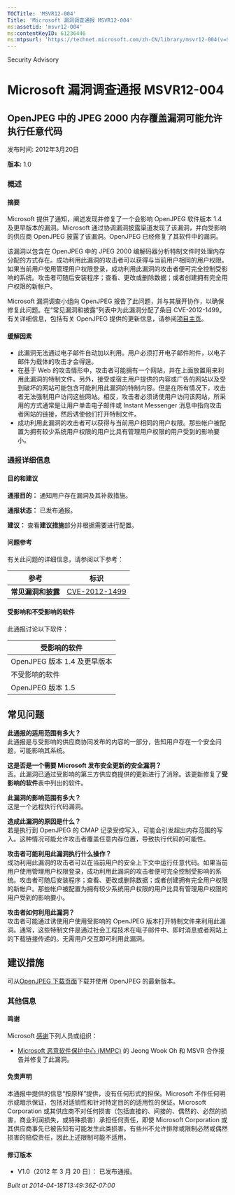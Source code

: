 ```yaml
---
TOCTitle: 'MSVR12-004'
Title: 'Microsoft 漏洞调查通报 MSVR12-004'
ms:assetid: 'msvr12-004'
ms:contentKeyID: 61236446
ms:mtpsurl: 'https://technet.microsoft.com/zh-CN/library/msvr12-004(v=Security.10)'
---
```


Security Advisory

Microsoft 漏洞调查通报 MSVR12-004
=================================

OpenJPEG 中的 JPEG 2000 内存覆盖漏洞可能允许执行任意代码
--------------------------------------------------------

发布时间: 2012年3月20日

**版本:** 1.0

### 概述

#### 摘要

Microsoft 提供了通知，阐述发现并修复了一个会影响 OpenJPEG 软件版本 1.4 及更早版本的漏洞。Microsoft 通过协调漏洞披露渠道发现了该漏洞，并向受影响的供应商 OpenJPEG 披露了该漏洞。OpenJPEG 已经修复了其软件中的漏洞。

该漏洞以包含在 OpenJPEG 中的 JPEG 2000 编解码器分析特制文件时处理内存分配的方式存在。成功利用此漏洞的攻击者可以获得与当前用户相同的用户权限。如果当前用户使用管理用户权限登录，成功利用此漏洞的攻击者便可完全控制受影响的系统。攻击者可随后安装程序；查看、更改或删除数据；或者创建拥有完全用户权限的新帐户。

Microsoft 漏洞调查小组向 OpenJPEG 报告了此问题，并与其展开协作，以确保修复此问题。在“常见漏洞和披露”列表中为此漏洞分配了条目 CVE-2012-1499。有关详细信息，包括有关 OpenJPEG 提供的更新信息，请参阅[项目主页](https://code.google.com/p/openjpeg/)。

#### 缓解因素

-   此漏洞无法通过电子邮件自动加以利用。用户必须打开电子邮件附件，以电子邮件为载体的攻击才会得逞。
-   在基于 Web 的攻击情形中，攻击者可能拥有一个网站，并在上面放置用来利用此漏洞的特制文件。另外，接受或宿主用户提供的内容或广告的网站以及受到破坏的网站可能包含可能利用此漏洞的特制内容。但是在所有情况下，攻击者无法强制用户访问这些网站。相反，攻击者必须诱使用户访问该网站，所采用的方式通常是让用户单击电子邮件或 Instant Messenger 消息中指向攻击者网站的链接，然后诱使他们打开特制文件。
-   成功利用此漏洞的攻击者可以获得与当前用户相同的用户权限。那些帐户被配置为拥有较少系统用户权限的用户比具有管理用户权限的用户受到的影响要小。

### 通报详细信息

#### 目的和建议

**通报目的：** 通知用户存在漏洞及其补救措施。

**通报状态：** 已发布通报。

**建议：** 查看**建议措施**部分并根据需要进行配置。

#### 问题参考

有关此问题的详细信息，请参阅以下参考：

| 参考               | 标识                                                                             |
|--------------------|----------------------------------------------------------------------------------|
| **常见漏洞和披露** | [CVE-2012-1499](https://www.cve.mitre.org/cgi-bin/cvename.cgi?name=cve-2012-1499) |

#### 受影响和不受影响的软件

此通报讨论以下软件：

| 受影响的软件                 |
|------------------------------|
| OpenJPEG 版本 1.4 及更早版本 |
| 不受影响的软件               |
| OpenJPEG 版本 1.5            |

常见问题
--------


**此通报的适用范围有多大？**  
此通报是与受影响的供应商协同发布的内容的一部分，告知用户存在一个安全问题，可能影响其系统。

**这是否是一个需要 Microsoft 发布安全更新的安全漏洞？**  
否。此漏洞已通过受影响的第三方供应商提供的更新进行了消除。该更新修复了**受影响的软件**表中列出的软件。

**此漏洞的影响范围有多大？**  
这是一个远程执行代码漏洞。

**造成此漏洞的原因是什么？**  
若是执行到 OpenJPEG 的 CMAP 记录受控写入，可能会引发超出内存范围的写入。这种情况可能允许攻击者覆盖任意内存位置，导致执行代码的可能性。

**攻击者可能利用此漏洞执行什么操作？**  
成功利用此漏洞的攻击者可以在当前用户的安全上下文中运行任意代码。如果当前用户使用管理用户权限登录，成功利用此漏洞的攻击者便可完全控制受影响的系统。攻击者可随后安装程序；查看、更改或删除数据；或者创建拥有完全用户权限的新帐户。那些帐户被配置为拥有较少系统用户权限的用户比具有管理用户权限的用户受到的影响要小。

**攻击者如何利用此漏洞？**  
攻击者可能通过诱使用户使用受影响的 OpenJPEG 版本打开特制文件来利用此漏洞。通常，这些特制文件是通过社会工程技术在电子邮件中、即时消息或者网站上的下载链接传递的。无需用户交互即可利用此漏洞。

建议措施
--------


可从[OpenJPEG 下载页面](https://code.google.com/p/openjpeg/downloads/list)下载并使用 OpenJPEG 的最新版本。

### 其他信息

#### 鸣谢

Microsoft [感谢](https://go.microsoft.com/fwlink/?linkid=21127)下列人员或组织：

-   [Microsoft 恶意软件保护中心 (MMPC)](https://www.microsoft.com/security/portal/) 的 Jeong Wook Oh 和 MSVR 合作报告并修复了此漏洞。

#### 免责声明

本通报中提供的信息“按原样”提供，没有任何形式的担保。Microsoft 不作任何明示或暗示保证，包括对适销性和针对特定目的的适用性的保证。Microsoft Corporation 或其供应商不对任何损害（包括直接的、间接的、偶然的、必然的损害，商业利润损失，或特殊损害）承担任何责任，即使 Microsoft Corporation 或其供应商事先已被告知有可能发生此类损害。有些州不允许排除或限制必然或偶然损害的赔偿责任，因此上述限制可能不适用。

#### 修订版本

-   V1.0（2012 年 3 月 20 日）： 已发布通报。

*Built at 2014-04-18T13:49:36Z-07:00*
